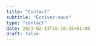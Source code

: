 ```yaml
---
title: "Contact"
subtitle: "Écrivez-nous"
type: "contact"
date: 2023-02-13T18:10:35+01:00
draft: false
---
```

